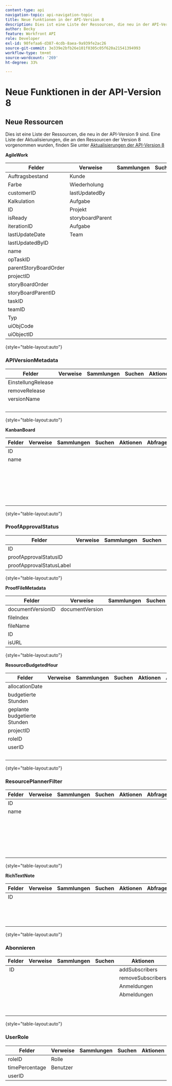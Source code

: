 ```yaml
---
content-type: api
navigation-topic: api-navigation-topic
title: Neue Funktionen in der API-Version 8
description: Dies ist eine Liste der Ressourcen, die neu in der API-Version 9 sind. Eine Liste der Aktualisierungen, die an den Ressourcen von Version 8 vorgenommen wurden, finden Sie unter Aktualisierungen der API-Version 8 .
author: Becky
feature: Workfront API
role: Developer
exl-id: 90fefaa6-d387-4cdb-8aea-9a939fe2ac26
source-git-commit: 3e339e2bfb26e101f0305c05f620a21541394993
workflow-type: tm+mt
source-wordcount: '269'
ht-degree: 33%

---
```


# Neue Funktionen in der API-Version 8

## Neue Ressourcen

Dies ist eine Liste der Ressourcen, die neu in der API-Version 9 sind. Eine Liste der Aktualisierungen, die an den Ressourcen der Version 8 vorgenommen wurden, finden Sie unter [Aktualisierungen der API-Version 8](../../wf-api/api/new-api-version-8-updates.md)

**AgileWork**

| Felder | Verweise | Sammlungen | Suchen | Aktionen | Abfragen | Vorgänge |
|---|---|---|---|---|---|---|
| Auftragsbestand | Kunde |   |   | BulkCopy  |   | KOPIEREN |
| Farbe | Wiederholung  |   |   |   |   | ANZAHL |
| customerID | lastUpdatedBy |   |   |   |   | LÖSCHEN |
| Kalkulation | Aufgabe |   |   |   |   | BEARBEITEN |
| ID | Projekt |   |   |   |   | GET  |
| isReady | storyboardParent |   |   |   |   | BERICHT |
| iterationID | Aufgabe |   |   |   |   | SEARCH |
| lastUpdateDate | Team |   |   |   |   |   |
| lastUpdatedByID |   |   |   |   |   |   |
| name |   |   |   |   |   |   |
| opTaskID |   |   |   |   |   |   |
| parentStoryBoardOrder |   |   |   |   |   |   |
| projectID |   |   |   |   |   |   |
| storyBoardOrder |   |   |   |   |   |   |
| storyBoardParentID |   |   |   |   |   |   |
| taskID  |   |   |   |   |   |   |
| teamID |   |   |   |   |   |   |
| Typ |   |   |   |   |   |   |
| uiObjCode |   |   |   |   |   |   |
| uiObjectID |   |   |   |   |   |   |

{style="table-layout:auto"}

### APIVersionMetadata

| Felder | Verweise | Sammlungen | Suchen | Aktionen | Abfragen | Vorgänge |
|---|---|---|---|---|---|---|
| EinstellungRelease |   |   |   |   |   | ANZAHL  |
| removeRelease |   |   |   |   |   | GET |
| versionName |   |   |   |   |   | BERICHT |
|   |   |   |   |   |   | SEARCH |

{style="table-layout:auto"}

**KanbanBoard**

| Felder | Verweise | Sammlungen | Suchen | Aktionen | Abfragen | Vorgänge |
|---|---|---|---|---|---|---|
| ID |   |   |   |   |   | HINZUFÜGEN |
| name |   |   |   |   |   | ANZAHL |
|   |   |   |   |   |   | LÖSCHEN |
|   |   |   |   |   |   | BEARBEITEN |
|   |   |   |   |   |   | GET |
|   |   |   |   |   |   | BERICHT |
|   |   |   |   |   |   | SEARCH |

{style="table-layout:auto"}

### ProofApprovalStatus

| Felder | Verweise | Sammlungen | Suchen | Aktionen | Abfragen | Vorgänge |
|---|---|---|---|---|---|---|
| ID |   |   |   |   |   |   |
| proofApprovalStatusID |   |   |   |   |   |   |
| proofApprovalStatusLabel |   |   |   |   |   |   |

{style="table-layout:auto"}

**ProofFileMetadata**

| Felder | Verweise | Sammlungen | Suchen | Aktionen | Abfragen | Vorgänge |
|---|---|---|---|---|---|---|
| documentVersionID | documentVersion |   |   |   |   |   |
| fileIndex |   |   |   |   |   |   |
| fileName |   |   |   |   |   |   |
| ID |   |   |   |   |   |   |
| isURL |   |   |   |   |   |   |

{style="table-layout:auto"}

**ResourceBudgetedHour**

| Felder | Verweise | Sammlungen | Suchen | Aktionen | Abfragen | Vorgänge |
|---|---|---|---|---|---|---|
| allocationDate |   |   |   |   |   | HINZUFÜGEN |
| budgetierte Stunden |   |   |   |   |   | ANZAHL |
| geplante budgetierte Stunden |   |   |   |   |   | LÖSCHEN |
| projectID |   |   |   |   |   | BEARBEITEN |
| roleID |   |   |   |   |   | GET |
| userID |   |   |   |   |   | BERICHT |
|   |   |   |   |   |   | SEARCH |

{style="table-layout:auto"}

### ResourcePlannerFilter

| Felder | Verweise | Sammlungen | Suchen | Aktionen | Abfragen | Vorgänge |
|---|---|---|---|---|---|---|
| ID |   |   |   |   |   | HINZUFÜGEN |
| name |   |   |   |   |   | ANZAHL |
|   |   |   |   |   |   | LÖSCHEN |
|   |   |   |   |   |   | BEARBEITEN |
|   |   |   |   |   |   | GET |
|   |   |   |   |   |   | BERICHT |
|   |   |   |   |   |   | SEARCH |

{style="table-layout:auto"}

**RichTextNote**

| Felder | Verweise | Sammlungen | Suchen | Aktionen | Abfragen | Vorgänge |
|---|---|---|---|---|---|---|
| ID |   |   |   |   |   | ANZAHL |
|   |   |   |   |   |   | GET |
|   |   |   |   |   |   | BERICHT |
|   |   |   |   |   |   | SEARCH |

{style="table-layout:auto"}

### Abonnieren

| Felder | Verweise | Sammlungen | Suchen | Aktionen | Abfragen | Vorgänge |
|---|---|---|---|---|---|---|
|  ID |   |   |   | addSubscribers | Abonnenten | HINZUFÜGEN |
|   |   |   |   | removeSubscribers |   | ANZAHL  |
|   |   |   |   | Anmeldungen |   | LÖSCHEN |
|   |   |   |   | Abmeldungen |   | GET |
|   |   |   |   |   |   | BERICHT |
|   |   |   |   |   |   | SEARCH |

{style="table-layout:auto"}

### UserRole

| Felder | Verweise | Sammlungen | Suchen | Aktionen | Abfragen | Vorgänge |
|---|---|---|---|---|---|---|
| roleID | Rolle |   |   |   |   |   |
| timePercentage | Benutzer |   |   |   |   |   |
| userID |   |   |   |   |   |   |

